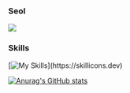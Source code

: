 ### Seol

![](https://github.com/seoll27/seoll27/blob/main/rampo.gif)

### Skills
[![My Skills](https://skillicons.dev/icons?i=js,html,css,figma,react,nodejs,mysql,php,bootstrap,tailwind,discord,)](https://skillicons.dev)


[![Anurag's GitHub stats](https://github-readme-stats.vercel.app/api?username=seoll27&theme=tokyonight)](https://github.com/anuraghazra/github-readme-stats)
